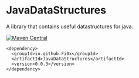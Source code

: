 # JavaDataStructures
A library that contains useful datastructures for java.

[![Maven Central](https://maven-badges.herokuapp.com/maven-central/io.github.Fi0x/JavaDataStructures/badge.svg)](https://maven-badges.herokuapp.com/maven-central/io.github.Fi0x/JavaDataStructures/)
```
<dependency>
  <groupId>io.github.Fi0x</groupId>
  <artifactId>JavaDataStructures</artifactId>
  <version>0.0.3</version>
</dependency>
```